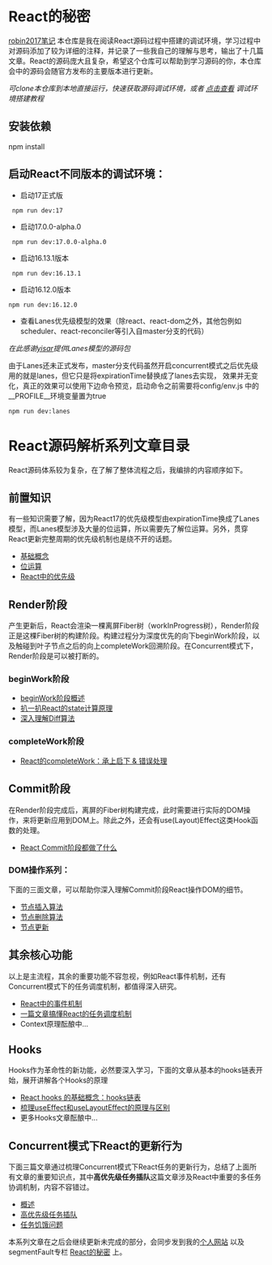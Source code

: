 # React的秘密
[robin2017笔记](./myreact.md)
本仓库是我在阅读React源码过程中搭建的调试环境，学习过程中对源码添加了较为详细的注释，并记录了一些我自己的理解与思考，输出了十几篇文章。React的源码庞大且复杂，希望这个仓库可以帮助到学习源码的你，本仓库会中的源码会随官方发布的主要版本进行更新。

*可clone本仓库到本地直接运行，快速获取源码调试环境，或者 [点击查看](https://github.com/neroneroffy/react-source-code-debug/tree/master/docs/setUpDebugEnv.md) 调试环境搭建教程*

## 安装依赖
npm install

## 启动React不同版本的调试环境：
* 启动17正式版
```
 npm run dev:17
```
* 启动17.0.0-alpha.0
```
 npm run dev:17.0.0-alpha.0
```
* 启动16.13.1版本
```
 npm run dev:16.13.1
```
* 启动16.12.0版本
```
npm run dev:16.12.0
```
* 查看Lanes优先级模型的效果（除react、react-dom之外，其他包例如 scheduler、react-reconciler等引入自master分支的代码）

*在此感谢[yisar](https://github.com/yisar)提供Lanes模型的源码包*

由于Lanes还未正式发布，master分支代码虽然开启concurrent模式之后优先级用的就是lanes，但它只是将expirationTime替换成了lanes去实现，
效果并无变化，真正的效果可以使用下边命令预览，启动命令之前需要将config/env.js 中的__PROFILE__环境变量置为true
```
npm run dev:lanes
```

# React源码解析系列文章目录
React源码体系较为复杂，在了解了整体流程之后，我编排的内容顺序如下。

## 前置知识
有一些知识需要了解，因为React17的优先级模型由expirationTime换成了Lanes模型，而Lanes模型涉及大量的位运算，所以需要先了解位运算。另外，贯穿React更新完整周期的优先级机制也是绕不开的话题。
* [基础概念](https://github.com/neroneroffy/react-source-code-debug/blob/master/docs/%E6%A6%82%E8%BF%B0.md)
* [位运算](https://github.com/neroneroffy/react-source-code-debug/blob/master/docs/%E5%89%8D%E7%BD%AE%E7%9F%A5%E8%AF%86/%E4%BD%8D%E8%BF%90%E7%AE%97.md)
* [React中的优先级](https://github.com/neroneroffy/react-source-code-debug/blob/master/docs/%E5%89%8D%E7%BD%AE%E7%9F%A5%E8%AF%86/React%E4%B8%AD%E7%9A%84%E4%BC%98%E5%85%88%E7%BA%A7.md)

## Render阶段
产生更新后，React会渲染一棵离屏Fiber树（workInProgress树），Render阶段正是这棵Fiber树的构建阶段。构建过程分为深度优先的向下beginWork阶段，以及触碰到叶子节点之后的向上completeWork回溯阶段。在Concurrent模式下，Render阶段是可以被打断的。
### beginWork阶段
  * [beginWork阶段概述](https://github.com/neroneroffy/react-source-code-debug/blob/master/docs/render%E9%98%B6%E6%AE%B5/beginWork%E9%98%B6%E6%AE%B5/beginWork.md)
  * [扒一扒React的state计算原理](https://github.com/neroneroffy/react-source-code-debug/blob/master/docs/render%E9%98%B6%E6%AE%B5/beginWork%E9%98%B6%E6%AE%B5/%E5%A4%84%E7%90%86%E6%9B%B4%E6%96%B0.md)
  * [深入理解Diff算法](https://github.com/neroneroffy/react-source-code-debug/blob/master/docs/render%E9%98%B6%E6%AE%B5/beginWork%E9%98%B6%E6%AE%B5/Diff%E7%AE%97%E6%B3%95.md)
### completeWork阶段
  * [React的completeWork：承上启下 & 错误处理](https://github.com/neroneroffy/react-source-code-debug/blob/master/docs/render%E9%98%B6%E6%AE%B5/completeWork/completeWork.md)

## Commit阶段
在Render阶段完成后，离屏的Fiber树构建完成，此时需要进行实际的DOM操作，来将更新应用到DOM上。除此之外，还会有use(Layout)Effect这类Hook函数的处理。
* [React Commit阶段都做了什么](https://github.com/neroneroffy/react-source-code-debug/blob/master/docs/commit%E9%98%B6%E6%AE%B5/%E6%A6%82%E8%A7%88.md)
### DOM操作系列：
下面的三面文章，可以帮助你深入理解Commit阶段React操作DOM的细节。
* [节点插入算法](https://github.com/neroneroffy/react-source-code-debug/blob/master/docs/commit%E9%98%B6%E6%AE%B5/mutation/%E8%8A%82%E7%82%B9%E6%8F%92%E5%85%A5.md)
* [节点删除算法](https://github.com/neroneroffy/react-source-code-debug/blob/master/docs/commit%E9%98%B6%E6%AE%B5/mutation/%E8%8A%82%E7%82%B9%E5%88%A0%E9%99%A4.md)
* [节点更新](https://github.com/neroneroffy/react-source-code-debug/blob/master/docs/commit%E9%98%B6%E6%AE%B5/mutation/%E8%8A%82%E7%82%B9%E6%9B%B4%E6%96%B0.md)

## 其余核心功能
以上是主流程，其余的重要功能不容忽视，例如React事件机制，还有Concurrent模式下的任务调度机制，都值得深入研究。
* [React中的事件机制](https://github.com/neroneroffy/react-source-code-debug/blob/master/docs/%E4%BA%8B%E4%BB%B6%E7%B3%BB%E7%BB%9F/%E6%A6%82%E8%A7%88.md)
* [一篇文章搞懂React的任务调度机制](https://github.com/neroneroffy/react-source-code-debug/blob/master/docs/%E8%B0%83%E5%BA%A6%E6%9C%BA%E5%88%B6/Scheduler.md)
* Context原理酝酿中...

## Hooks
Hooks作为革命性的新功能，必然要深入学习，下面的文章从基本的hooks链表开始，展开讲解各个Hooks的原理
* [React hooks 的基础概念：hooks链表](https://github.com/neroneroffy/react-source-code-debug/blob/master/docs/Hooks/%E6%A6%82%E8%BF%B0.md)
* [梳理useEffect和useLayoutEffect的原理与区别](https://github.com/neroneroffy/react-source-code-debug/blob/master/docs/Hooks/UseEffectUseLayoutEffect.md)
* 更多Hooks文章酝酿中...

## Concurrent模式下React的更新行为
下面三篇文章通过梳理Concurrent模式下React任务的更新行为，总结了上面所有文章的重要知识点，其中**高优先级任务插队**这篇文章涉及React中重要的多任务协调机制，内容不容错过。
* [概述](https://github.com/neroneroffy/react-source-code-debug/blob/master/docs/Concurrent%E6%A8%A1%E5%BC%8F%E4%B8%8BReact%E7%9A%84%E6%9B%B4%E6%96%B0%E8%A1%8C%E4%B8%BA/%E6%A6%82%E8%BF%B0.md)
* [高优先级任务插队](https://github.com/neroneroffy/react-source-code-debug/blob/master/docs/Concurrent%E6%A8%A1%E5%BC%8F%E4%B8%8BReact%E7%9A%84%E6%9B%B4%E6%96%B0%E8%A1%8C%E4%B8%BA/%E9%AB%98%E4%BC%98%E5%85%88%E7%BA%A7%E4%BB%BB%E5%8A%A1%E6%8F%92%E9%98%9F.md)
* [任务饥饿问题](https://github.com/neroneroffy/react-source-code-debug/blob/master/docs/Concurrent%E6%A8%A1%E5%BC%8F%E4%B8%8BReact%E7%9A%84%E6%9B%B4%E6%96%B0%E8%A1%8C%E4%B8%BA/%E9%A5%A5%E9%A5%BF%E9%97%AE%E9%A2%98.md)


本系列文章在之后会继续更新未完成的部分，会同步发到我的[个人网站](https://www.neroht.com/) 以及segmentFault专栏 [React的秘密](https://segmentfault.com/blog/react-secret?_ea=101930838) 上。

